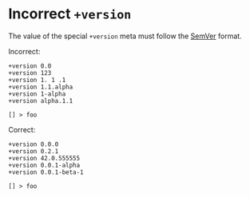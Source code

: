 # Incorrect `+version`

The value of the special `+version` meta must follow the [SemVer] format.

Incorrect:

```eo
+version 0.0
+version 123
+version 1. 1 .1
+version 1.1.alpha
+version 1-alpha
+version alpha.1.1

[] > foo
```

Correct:

```eo
+version 0.0.0
+version 0.2.1
+version 42.0.555555
+version 0.0.1-alpha
+version 0.0.1-beta-1

[] > foo
```

[SemVer]: https://semver.org/
